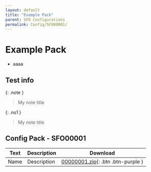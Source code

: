 ```yaml
---
layout: default
title: "Example Pack"
parent: SFO Configurations
permalink: Config/SFO00001/
---
```

# Example Pack

- aaaa
  
## Test info

{: .note }
> My note title

{: .ns1 }
> My note title

## Config Pack - SFO00001

| Text | Description | Download |
|------|----------|:-------------:|
| Name | Description | [00000001.zip](00000001.zip){: .btn .btn-purple } | 
 


